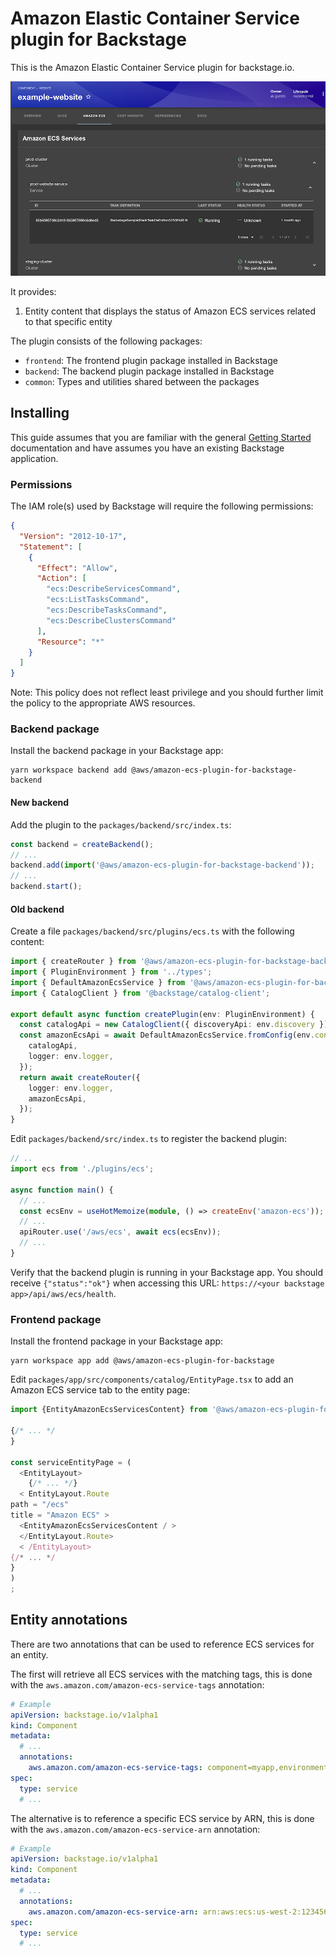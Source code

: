 # Amazon Elastic Container Service plugin for Backstage

This is the Amazon Elastic Container Service plugin for backstage.io.

![Amazon ECS plugin tab](../../docs/images/ecs-tab.png)

It provides:

1. Entity content that displays the status of Amazon ECS services related to that specific entity

The plugin consists of the following packages:

- `frontend`: The frontend plugin package installed in Backstage
- `backend`: The backend plugin package installed in Backstage
- `common`: Types and utilities shared between the packages

## Installing

This guide assumes that you are familiar with the general [Getting Started](../../docs/getting-started.md) documentation
and have assumes you have an existing Backstage application.

### Permissions

The IAM role(s) used by Backstage will require the following permissions:

```json
{
  "Version": "2012-10-17",
  "Statement": [
    {
      "Effect": "Allow",
      "Action": [
        "ecs:DescribeServicesCommand",
        "ecs:ListTasksCommand",
        "ecs:DescribeTasksCommand",
        "ecs:DescribeClustersCommand"
      ],
      "Resource": "*"
    }
  ]
}
```

Note: This policy does not reflect least privilege and you should further limit the policy to the appropriate AWS
resources.

### Backend package

Install the backend package in your Backstage app:

```shell
yarn workspace backend add @aws/amazon-ecs-plugin-for-backstage-backend
```

#### New backend

Add the plugin to the `packages/backend/src/index.ts`:

```typescript
const backend = createBackend();
// ...
backend.add(import('@aws/amazon-ecs-plugin-for-backstage-backend'));
// ...
backend.start();
```

#### Old backend

Create a file `packages/backend/src/plugins/ecs.ts` with the following content:

```typescript
import { createRouter } from '@aws/amazon-ecs-plugin-for-backstage-backend';
import { PluginEnvironment } from '../types';
import { DefaultAmazonEcsService } from '@aws/amazon-ecs-plugin-for-backstage-backend';
import { CatalogClient } from '@backstage/catalog-client';

export default async function createPlugin(env: PluginEnvironment) {
  const catalogApi = new CatalogClient({ discoveryApi: env.discovery });
  const amazonEcsApi = await DefaultAmazonEcsService.fromConfig(env.config, {
    catalogApi,
    logger: env.logger,
  });
  return await createRouter({
    logger: env.logger,
    amazonEcsApi,
  });
}
```

Edit `packages/backend/src/index.ts` to register the backend plugin:

```typescript
// ..
import ecs from './plugins/ecs';

async function main() {
  // ...
  const ecsEnv = useHotMemoize(module, () => createEnv('amazon-ecs'));
  // ...
  apiRouter.use('/aws/ecs', await ecs(ecsEnv));
  // ...
}
```

Verify that the backend plugin is running in your Backstage app. You should receive `{"status":"ok"}` when accessing
this URL:
`https://<your backstage app>/api/aws/ecs/health`.

### Frontend package

Install the frontend package in your Backstage app:

```shell
yarn workspace app add @aws/amazon-ecs-plugin-for-backstage
```

Edit `packages/app/src/components/catalog/EntityPage.tsx` to add an Amazon ECS service tab to the entity page:

```typescript
import {EntityAmazonEcsServicesContent} from '@aws/amazon-ecs-plugin-for-backstage';

{/* ... */
}

const serviceEntityPage = (
  <EntityLayout>
    {/* ... */}
  < EntityLayout.Route
path = "/ecs"
title = "Amazon ECS" >
  <EntityAmazonEcsServicesContent / >
  </EntityLayout.Route>
  < /EntityLayout>
{/* ... */
}
)
;
```

## Entity annotations

There are two annotations that can be used to reference ECS services for an entity.

The first will retrieve all ECS services with the matching tags, this is done with
the `aws.amazon.com/amazon-ecs-service-tags` annotation:

```yaml
# Example
apiVersion: backstage.io/v1alpha1
kind: Component
metadata:
  # ...
  annotations:
    aws.amazon.com/amazon-ecs-service-tags: component=myapp,environment=prod
spec:
  type: service
  # ...
```

The alternative is to reference a specific ECS service by ARN, this is done with
the `aws.amazon.com/amazon-ecs-service-arn` annotation:

```yaml
# Example
apiVersion: backstage.io/v1alpha1
kind: Component
metadata:
  # ...
  annotations:
    aws.amazon.com/amazon-ecs-service-arn: arn:aws:ecs:us-west-2:1234567890:service/cluster1/myapp-service
spec:
  type: service
  # ...
```
